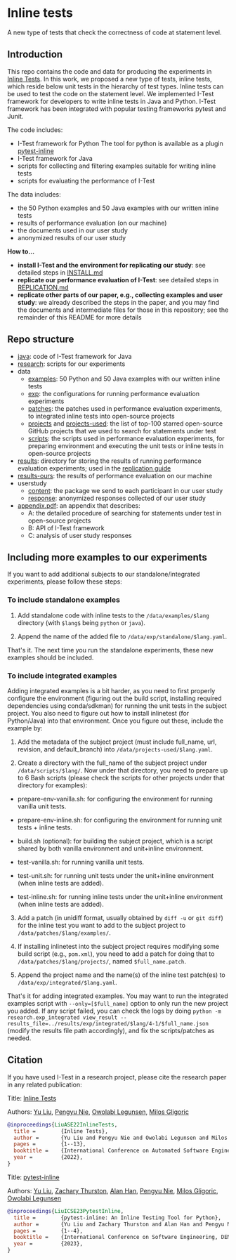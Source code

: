 # Inline tests

A new type of tests that check the correctness of code at statement level.

## Introduction

This repo contains the code and data for producing the experiments in
[Inline Tests][paper-url].  In this work, we proposed a new type of
tests, inline tests, which reside below unit tests in the hierarchy of
test types.  Inline tests can be used to test the code on the
statement level. We implemented I-Test framework for developers to
write inline tests in Java and Python. I-Test framework has been
integrated with popular testing frameworks pytest and Junit. 

The code includes:
* I-Test framework for Python
The tool for python is available as a plugin [pytest-inline](https://github.com/pytest-dev/pytest-inline)
* I-Test framework for Java
* scripts for collecting and filtering examples suitable for writing inline tests
* scripts for evaluating the performance of I-Test

The data includes:
* the 50 Python examples and 50 Java examples with our written inline tests
* results of performance evaluation (on our machine)
* the documents used in our user study
* anonymized results of our user study


**How to...**
* **install I-Test and the environment for replicating our study**: see detailed steps in [INSTALL.md](/INSTALL.md)
* **replicate our performance evaluation of I-Test**: see detailed steps in [REPLICATION.md](/REPLICATION.md)
* **replicate other parts of our paper, e.g., collecting examples and user study**: we already described the steps in the paper, and you may find the documents and intermediate files for those in this repository; see the remainder of this README for more details

## Repo structure

- [java](/java): code of I-Test framework for Java
- [research](/research): scripts for our experiments
- data
  - [examples](/data/examples): 50 Python and 50 Java examples with our written inline tests
  - [exp](/data/exp): the configurations for running performance evaluation experiments
  - [patches](/data/patches): the patches used in performance evaluation experiments, to integrated inline tests into open-source projects
  - [projects](/data/projects) and [projects-used](/data/projects-used): the list of top-100 starred open-source GitHub projects that we used to search for statements under test
  - [scripts](/data/scripts): the scripts used in performance evaluation experiments, for preparing environment and executing the unit tests or inline tests in open-source projects
- [results](/results): directory for storing the results of running performance evaluation experiments; used in the [replication guide](/REPLICATION.md)
- [results-ours](/results-ours): the results of performance evaluation on our machine
- userstudy
  - [content](/userstudy/content): the package we send to each participant in our user study
  - [response](/userstudy/response): anonymized responses collected of our user study
- [appendix.pdf](/appendix.pdf): an appendix that describes:
  - A: the detailed procedure of searching for statements under test in open-source projects
  - B: API of I-Test framework
  - C: analysis of user study responses

[paper-url]: /README.md


## Including more examples to our experiments

If you want to add additional subjects to our standalone/integrated
experiments, please follow these steps:

### To include standalone examples

1. Add standalone code with inline tests to the `/data/examples/$lang`
   directory (with `$lang$` being `python` or `java`).

2. Append the name of the added file to `/data/exp/standalone/$lang.yaml`.

That's it. The next time you run the standalone experiments, these new
examples should be included.


### To include integrated examples 

Adding integrated examples is a bit harder, as you need to first
properly configure the environment (figuring out the build script,
installing required dependencies using conda/sdkman) for running the
unit tests in the subject project.  You also need to figure out how to
install inlinetest (for Python/Java) into that environment.  Once you
figure out these, include the example by:

1. Add the metadata of the subject project (must include full_name,
   url, revision, and default_branch) into
   `/data/projects-used/$lang.yaml`.

2. Create a directory with the full_name of the subject project under
   `/data/scripts/$lang/`. Now under that directory, you need to
   prepare up to 6 Bash scripts (please check the scripts for other
   projects under that directory for examples):

  - prepare-env-vanilla.sh: for configuring the environment for
    running vanilla unit tests.

  - prepare-env-inline.sh: for configuring the environment for running
    unit tests + inline tests.

  - build.sh (optional): for building the subject project, which is a
    script shared by both vanilla environment and unit+inline
    environment.

  - test-vanilla.sh: for running vanilla unit tests.

  - test-unit.sh: for running unit tests under the unit+inline
    environment (when inline tests are added).

  - test-inline.sh: for running inline tests under the unit+inline
    environment (when inline tests are added).

3. Add a patch (in unidiff format, usually obtained by `diff -u` or
   `git diff`) for the inline test you want to add to the subject
   project to `/data/patches/$lang/examples/`.

4. If installing inlinetest into the subject project requires
   modifying some build script (e.g., `pom.xml`), you need to add a
   patch for doing that to `/data/patches/$lang/projects/`, named
   `$full_name.patch`.

5. Append the project name and the name(s) of the inline test
   patch(es) to `/data/exp/integrated/$lang.yaml`.

That's it for adding integrated examples. You may want to run the
integrated examples script with `--only=[$full_name]` option to only
run the new project you added.  If any script failed, you can check
the logs by doing `python -m research.exp_integrated view_result
--results_file=../results/exp/integrated/$lang/4-1/$full_name.json`
(modify the results file path accordingly), and fix the
scripts/patches as needed.

## Citation
If you have used I-Test in a research project, please cite the research paper in any related publication:

Title: [Inline Tests](https://dl.acm.org/doi/abs/10.1145/3551349.3556952)

Authors: [Yu Liu](https://sweetstreet.github.io/), [Pengyu Nie](https://pengyunie.github.io/), [Owolabi Legunsen](https://mir.cs.illinois.edu/legunsen/), [Milos Gligoric](http://users.ece.utexas.edu/~gligoric/)

```bibtex
@inproceedings{LiuASE22InlineTests,
  title =        {Inline Tests},
  author =       {Yu Liu and Pengyu Nie and Owolabi Legunsen and Milos Gligoric},
  pages =        {1--13},
  booktitle =    {International Conference on Automated Software Engineering},
  year =         {2022},
}
```

Title: [pytest-inline][paper-url]

Authors: [Yu Liu](https://sweetstreet.github.io/), [Zachary Thurston](), [Alan Han](), [Pengyu Nie](https://pengyunie.github.io/), [Milos Gligoric](http://users.ece.utexas.edu/~gligoric/), [Owolabi Legunsen](https://mir.cs.illinois.edu/legunsen/)

```bibtex
@inproceedings{LiuICSE23PytestInline,
  title =        {pytest-inline: An Inline Testing Tool for Python},
  author =       {Yu Liu and Zachary Thurston and Alan Han and Pengyu Nie and Milos Gligoric and Owolabi Legunsen},
  pages =        {1--4},
  booktitle =    {International Conference on Software Engineering, DEMO},
  year =         {2023},
}
```
